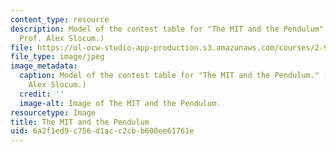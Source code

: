 ```yaml
---
content_type: resource
description: Model of the contest table for "The MIT and the Pendulum". (Image by
  Prof. Alex Slocum.)
file: https://ol-ocw-studio-app-production.s3.amazonaws.com/courses/2-971-2nd-summer-introduction-to-design-january-iap-2003/6a2f1ed9c756d1acc2cbb600ee61761e_2-971iap03.jpg
file_type: image/jpeg
image_metadata:
  caption: Model of the contest table for "The MIT and the Pendulum." (Image by Prof.
    Alex Slocum.)
  credit: ''
  image-alt: Image of The MIT and the Pendulum.
resourcetype: Image
title: The MIT and the Pendulum
uid: 6a2f1ed9-c756-d1ac-c2cb-b600ee61761e
---
```

